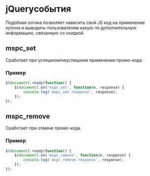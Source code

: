# jQueryсобытия

Подобная логика позволяет навесить свой JS код на применение купона и выводить пользователям какую-то дополнительную информацию, связанную со скидкой.

## mspc_set

Сработает при успешном/неуспешном применении промо-кода.

### Пример

```javascript
$(document).ready(function() {
    $(document).on('mspc_set', function(e, response) {
        console.log('mspc_set response', response);
    });
});
```

## mspc_remove

Сработает при отмене промо-кода.

### Пример

```javascript
$(document).ready(function() {
    $(document).on('mspc_remove', function(e, response) {
        console.log('mspc_remove response', response);
    });
});
```
